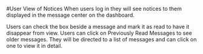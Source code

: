 #User View of Notices
When users log in they will see notices to them displayed in the message center on the dashboard.

Users can check the box beside a message and mark it as read to have it disappear from view.
Users can click on Previously Read Messages to see older messages.  They will be directed to a list of messages and can click on one to view it in detail.
